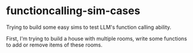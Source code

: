 # functioncalling-sim-cases
Trying to build some easy sims to test LLM's function calling ability.

First, I'm trying to build a house with multiple rooms, write some functions to add or remove items of these rooms.
